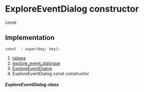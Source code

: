 
<div>

# ExploreEventDialog constructor

</div>


const 



## Implementation

``` language-dart
const  : super(key: key);
```







1.  [talawa](../../index.md)
2.  [explore_event_dialogue](../../views_after_auth_screens_events_explore_event_dialogue/)
3.  [ExploreEventDialog](../../views_after_auth_screens_events_explore_event_dialogue/ExploreEventDialog-class.md)
4.  ExploreEventDialog const constructor

##### ExploreEventDialog class







